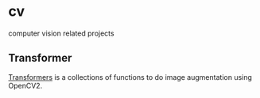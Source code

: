 # cv
computer vision related projects

## Transformer
[Transformers](./transformers.py) is a collections of functions to do image augmentation using OpenCV2.


